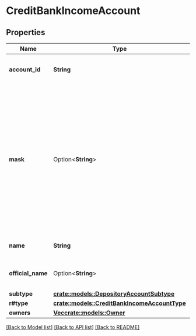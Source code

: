 # CreditBankIncomeAccount

## Properties

Name | Type | Description | Notes
------------ | ------------- | ------------- | -------------
**account_id** | **String** | Plaid's unique identifier for the account. | 
**mask** | Option<**String**> | The last 2-4 alphanumeric characters of an account's official account number. Note that the mask may be non-unique between an Item's accounts, and it may also not match the mask that the bank displays to the user. | 
**name** | **String** | The name of the bank account. | 
**official_name** | Option<**String**> | The official name of the bank account. | 
**subtype** | [**crate::models::DepositoryAccountSubtype**](DepositoryAccountSubtype.md) |  | 
**r#type** | [**crate::models::CreditBankIncomeAccountType**](CreditBankIncomeAccountType.md) |  | 
**owners** | [**Vec<crate::models::Owner>**](Owner.md) |  | 

[[Back to Model list]](../README.md#documentation-for-models) [[Back to API list]](../README.md#documentation-for-api-endpoints) [[Back to README]](../README.md)


